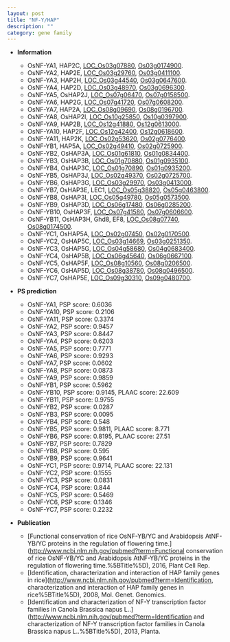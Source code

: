 ```yaml
---
layout: post
title: "NF-Y/HAP"
description: ""
category: gene family
---
```


* **Information**  
    + OsNF-YA1, HAP2C, [LOC_Os03g07880](http://rice.uga.edu/cgi-bin/ORF_infopage.cgi?orf=LOC_Os03g07880), [Os03g0174900](http://rapdb.dna.affrc.go.jp/viewer/gbrowse_details/irgsp1?name=Os03g0174900).
    + OsNF-YA2, HAP2E, [LOC_Os03g29760](http://rice.uga.edu/cgi-bin/ORF_infopage.cgi?orf=LOC_Os03g29760), [Os03g0411100](http://rapdb.dna.affrc.go.jp/viewer/gbrowse_details/irgsp1?name=Os03g0411100).
    + OsNF-YA3, HAP2H, [LOC_Os03g44540](http://rice.uga.edu/cgi-bin/ORF_infopage.cgi?orf=LOC_Os03g44540), [Os03g0647600](http://rapdb.dna.affrc.go.jp/viewer/gbrowse_details/irgsp1?name=Os03g0647600).
    + OsNF-YA4, HAP2D, [LOC_Os03g48970](http://rice.uga.edu/cgi-bin/ORF_infopage.cgi?orf=LOC_Os03g48970), [Os03g0696300](http://rapdb.dna.affrc.go.jp/viewer/gbrowse_details/irgsp1?name=Os03g0696300).
    + OsNF-YA5, OsHAP2J, [LOC_Os07g06470](http://rice.uga.edu/cgi-bin/ORF_infopage.cgi?orf=LOC_Os07g06470), [Os07g0158500](http://rapdb.dna.affrc.go.jp/viewer/gbrowse_details/irgsp1?name=Os07g0158500).
    + OsNF-YA6, HAP2G, [LOC_Os07g41720](http://rice.uga.edu/cgi-bin/ORF_infopage.cgi?orf=LOC_Os07g41720), [Os07g0608200](http://rapdb.dna.affrc.go.jp/viewer/gbrowse_details/irgsp1?name=Os07g0608200).
    + OsNF-YA7, HAP2A, [LOC_Os08g09690](http://rice.uga.edu/cgi-bin/ORF_infopage.cgi?orf=LOC_Os08g09690), [Os08g0196700](http://rapdb.dna.affrc.go.jp/viewer/gbrowse_details/irgsp1?name=Os08g0196700).
    + OsNF-YA8, OsHAP2I, [LOC_Os10g25850](http://rice.uga.edu/cgi-bin/ORF_infopage.cgi?orf=LOC_Os10g25850), [Os10g0397900](http://rapdb.dna.affrc.go.jp/viewer/gbrowse_details/irgsp1?name=Os10g0397900).
    + OsNF-YA9, HAP2B, [LOC_Os12g41880](http://rice.uga.edu/cgi-bin/ORF_infopage.cgi?orf=LOC_Os12g41880), [Os12g0613000](http://rapdb.dna.affrc.go.jp/viewer/gbrowse_details/irgsp1?name=Os12g0613000).
    + OsNF-YA10, HAP2F, [LOC_Os12g42400](http://rice.uga.edu/cgi-bin/ORF_infopage.cgi?orf=LOC_Os12g42400), [Os12g0618600](http://rapdb.dna.affrc.go.jp/viewer/gbrowse_details/irgsp1?name=Os12g0618600).
    + OsNF-YA11, HAP2K, [LOC_Os02g53620](http://rice.uga.edu/cgi-bin/ORF_infopage.cgi?orf=LOC_Os02g53620), [Os02g0776400](http://rapdb.dna.affrc.go.jp/viewer/gbrowse_details/irgsp1?name=Os02g0776400).
    + OsNF-YB1, HAP5A, [LOC_Os02g49410](http://rice.uga.edu/cgi-bin/ORF_infopage.cgi?orf=LOC_Os02g49410), [Os02g0725900](http://rapdb.dna.affrc.go.jp/viewer/gbrowse_details/irgsp1?name=Os02g0725900).
    + OsNF-YB2, OsHAP3A, [LOC_Os01g61810](http://rice.uga.edu/cgi-bin/ORF_infopage.cgi?orf=LOC_Os01g61810), [Os01g0834400](http://rapdb.dna.affrc.go.jp/viewer/gbrowse_details/irgsp1?name=Os01g0834400).
    + OsNF-YB3, OsHAP3B, [LOC_Os01g70880](http://rice.uga.edu/cgi-bin/ORF_infopage.cgi?orf=LOC_Os01g70880), [Os01g0935100](http://rapdb.dna.affrc.go.jp/viewer/gbrowse_details/irgsp1?name=Os01g0935100).
    + OsNF-YB4, OsHAP3C, [LOC_Os01g70890](http://rice.uga.edu/cgi-bin/ORF_infopage.cgi?orf=LOC_Os01g70890), [Os01g0935200](http://rapdb.dna.affrc.go.jp/viewer/gbrowse_details/irgsp1?name=Os01g0935200).
    + OsNF-YB5, OsHAP3J, [LOC_Os02g49370](http://rice.uga.edu/cgi-bin/ORF_infopage.cgi?orf=LOC_Os02g49370), [Os02g0725700](http://rapdb.dna.affrc.go.jp/viewer/gbrowse_details/irgsp1?name=Os02g0725700).
    + OsNF-YB6, OsHAP3G, [LOC_Os03g29970](http://rice.uga.edu/cgi-bin/ORF_infopage.cgi?orf=LOC_Os03g29970), [Os03g0413000](http://rapdb.dna.affrc.go.jp/viewer/gbrowse_details/irgsp1?name=Os03g0413000).
    + OsNF-YB7, OsHAP3E, LEC1, [LOC_Os05g38820](http://rice.uga.edu/cgi-bin/ORF_infopage.cgi?orf=LOC_Os05g38820), [Os05g0463800](http://rapdb.dna.affrc.go.jp/viewer/gbrowse_details/irgsp1?name=Os05g0463800).
    + OsNF-YB8, OsHAP3I, [LOC_Os05g49780](http://rice.uga.edu/cgi-bin/ORF_infopage.cgi?orf=LOC_Os05g49780), [Os05g0573500](http://rapdb.dna.affrc.go.jp/viewer/gbrowse_details/irgsp1?name=Os05g0573500).
    + OsNF-YB9, OsHAP3D, [LOC_Os06g17480](http://rice.uga.edu/cgi-bin/ORF_infopage.cgi?orf=LOC_Os06g17480), [Os06g0285200](http://rapdb.dna.affrc.go.jp/viewer/gbrowse_details/irgsp1?name=Os06g0285200).
    + OsNF-YB10, OsHAP3F, [LOC_Os07g41580](http://rice.uga.edu/cgi-bin/ORF_infopage.cgi?orf=LOC_Os07g41580), [Os07g0606600](http://rapdb.dna.affrc.go.jp/viewer/gbrowse_details/irgsp1?name=Os07g0606600).
    + OsNF-YB11, OsHAP3H, Ghd8, EF8, [LOC_Os08g07740](http://rice.uga.edu/cgi-bin/ORF_infopage.cgi?orf=LOC_Os08g07740), [Os08g0174500](http://rapdb.dna.affrc.go.jp/viewer/gbrowse_details/irgsp1?name=Os08g0174500).
    + OsNF-YC1, OsHAP5A, [LOC_Os02g07450](http://rice.uga.edu/cgi-bin/ORF_infopage.cgi?orf=LOC_Os02g07450), [Os02g0170500](http://rapdb.dna.affrc.go.jp/viewer/gbrowse_details/irgsp1?name=Os02g0170500).
    + OsNF-YC2, OsHAP5C, [LOC_Os03g14669](http://rice.uga.edu/cgi-bin/ORF_infopage.cgi?orf=LOC_Os03g14669), [Os03g0251350](http://rapdb.dna.affrc.go.jp/viewer/gbrowse_details/irgsp1?name=Os03g0251350).
    + OsNF-YC3, OsHAP5G, [LOC_Os04g58680](http://rice.uga.edu/cgi-bin/ORF_infopage.cgi?orf=LOC_Os04g58680), [Os04g0683400](http://rapdb.dna.affrc.go.jp/viewer/gbrowse_details/irgsp1?name=Os04g0683400).
    + OsNF-YC4, OsHAP5B, [LOC_Os06g45640](http://rice.uga.edu/cgi-bin/ORF_infopage.cgi?orf=LOC_Os06g45640), [Os06g0667100](http://rapdb.dna.affrc.go.jp/viewer/gbrowse_details/irgsp1?name=Os06g0667100).
    + OsNF-YC5, OsHAP5F, [LOC_Os08g10560](http://rice.uga.edu/cgi-bin/ORF_infopage.cgi?orf=LOC_Os08g10560), [Os08g0206500](http://rapdb.dna.affrc.go.jp/viewer/gbrowse_details/irgsp1?name=Os08g0206500).
    + OsNF-YC6, OsHAP5D, [LOC_Os08g38780](http://rice.uga.edu/cgi-bin/ORF_infopage.cgi?orf=LOC_Os08g38780), [Os08g0496500](http://rapdb.dna.affrc.go.jp/viewer/gbrowse_details/irgsp1?name=Os08g0496500).
    + OsNF-YC7, OsHAP5E, [LOC_Os09g30310](http://rice.uga.edu/cgi-bin/ORF_infopage.cgi?orf=LOC_Os09g30310), [Os09g0480700](http://rapdb.dna.affrc.go.jp/viewer/gbrowse_details/irgsp1?name=Os09g0480700).

* **PS prediction**
    + OsNF-YA1, PSP score: 0.6036
    + OsNF-YA10, PSP score: 0.2106
    + OsNF-YA11, PSP score: 0.3374
    + OsNF-YA2, PSP score: 0.9457
    + OsNF-YA3, PSP score: 0.8447
    + OsNF-YA4, PSP score: 0.6203
    + OsNF-YA5, PSP score: 0.7771
    + OsNF-YA6, PSP score: 0.9293
    + OsNF-YA7, PSP score: 0.0602
    + OsNF-YA8, PSP score: 0.0873
    + OsNF-YA9, PSP score: 0.9859
    + OsNF-YB1, PSP score: 0.5962
    + OsNF-YB10, PSP score: 0.9145, PLAAC score: 22.609
    + OsNF-YB11, PSP score: 0.9755
    + OsNF-YB2, PSP score: 0.0287
    + OsNF-YB3, PSP score: 0.0095
    + OsNF-YB4, PSP score: 0.548
    + OsNF-YB5, PSP score: 0.9811, PLAAC score: 8.771
    + OsNF-YB6, PSP score: 0.8195, PLAAC score: 27.51
    + OsNF-YB7, PSP score: 0.7829
    + OsNF-YB8, PSP score: 0.595
    + OsNF-YB9, PSP score: 0.9641
    + OsNF-YC1, PSP score: 0.9714, PLAAC score: 22.131
    + OsNF-YC2, PSP score: 0.1555
    + OsNF-YC3, PSP score: 0.0831
    + OsNF-YC4, PSP score: 0.844
    + OsNF-YC5, PSP score: 0.5469
    + OsNF-YC6, PSP score: 0.1346
    + OsNF-YC7, PSP score: 0.2232

* **Publication**  
    + [Functional conservation of rice OsNF-YB/YC and Arabidopsis AtNF-YB/YC proteins in the regulation of flowering time.](http://www.ncbi.nlm.nih.gov/pubmed?term=Functional conservation of rice OsNF-YB/YC and Arabidopsis AtNF-YB/YC proteins in the regulation of flowering time.%5BTitle%5D), 2016, Plant Cell Rep.
    + [Identification, characterization and interaction of HAP family genes in rice](http://www.ncbi.nlm.nih.gov/pubmed?term=Identification, characterization and interaction of HAP family genes in rice%5BTitle%5D), 2008, Mol. Genet. Genomics.
    + [Identification and characterization of NF-Y transcription factor families in Canola Brassica napus L..](http://www.ncbi.nlm.nih.gov/pubmed?term=Identification and characterization of NF-Y transcription factor families in Canola Brassica napus L..%5BTitle%5D), 2013, Planta.


